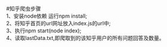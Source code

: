 #知乎爬虫步骤</br>
1、安装node依赖 运行npm install;</br>
2、将知乎首页的url网址放入index.js的url中;</br>
3、执行npm start(node index);</br>
4、读取lastData.txt,即爬取到的该知乎用户的所有问题回答及数量。</br>